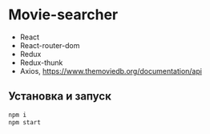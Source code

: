 # Movie-searcher

* React
* React-router-dom
* Redux
* Redux-thunk
* Axios, https://www.themoviedb.org/documentation/api

## Установка и запуск
```bash
npm i
npm start
```
